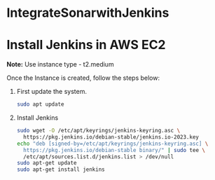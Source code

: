 # IntegrateSonarwithJenkins
# Install Jenkins in AWS EC2

**Note:** Use instance type - t2.medium

Once the Instance is created, follow the steps below:

1. First update the system.

    ```bash
    sudo apt update
    ```

2. Install Jenkins

    ```bash
    sudo wget -O /etc/apt/keyrings/jenkins-keyring.asc \
      https://pkg.jenkins.io/debian-stable/jenkins.io-2023.key
    echo "deb [signed-by=/etc/apt/keyrings/jenkins-keyring.asc] \
      https://pkg.jenkins.io/debian-stable binary/" | sudo tee \
      /etc/apt/sources.list.d/jenkins.list > /dev/null
    sudo apt-get update
    sudo apt-get install jenkins
    ```


